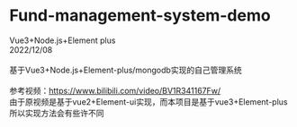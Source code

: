 # Fund-management-system-demo
Vue3+Node.js+Element plus
<br>
2022/12/08
<br>
<br>
基于Vue3+Node.js+Element-plus/mongodb实现的自己管理系统
<br>
<br>
参考视频：https://www.bilibili.com/video/BV1R341167Fw/
<br>
<bt>
由于原视频是基于vue2+Element-ui实现，而本项目是基于vue3+Element-plus
<br>
所以实现方法会有些许不同
